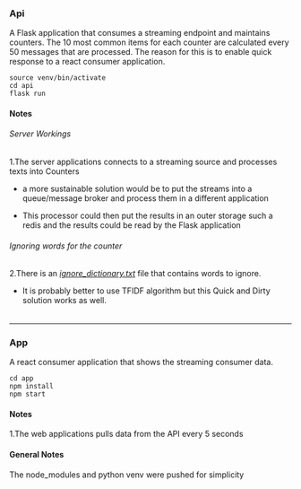 ### Api

A Flask application that consumes a streaming endpoint and maintains counters.
The 10 most common items for each counter are calculated every 50 messages that are processed.
The reason for this is to enable quick response to a react consumer application.
 
~~~
source venv/bin/activate
cd api
flask run
~~~

#### Notes
###### Server Workings
1.The server applications connects to a streaming source and processes texts into Counters
- a more sustainable solution would be to put the streams into a queue/message broker and 
process them in a different application

- This processor could then put the results in an outer storage such a redis
and the results could be read by the Flask application     
###### Ignoring words for the counter
2.There is an *[ignore_dictionary.txt](https://github.com/slonimg/tweets_processor/blob/main/api/ignore_dictionary.txt)* file that contains words to ignore. 
- It is probably better to use TFIDF algorithm but this Quick and Dirty solution works as well.

######



---
 
### App

A react consumer application that shows the streaming consumer data. 
~~~
cd app
npm install
npm start
~~~

#### Notes
1.The web applications pulls data from the API every 5 seconds   



#### General Notes
The node_modules and python venv were pushed for simplicity
